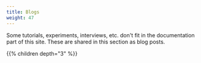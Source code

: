 ```yaml
---
title: Blogs
weight: 47
---
```


Some tutorials, experiments, interviews, etc. don't fit in the documentation part of this site. These are shared in this section as blog posts.

{{% children depth="3" %}}